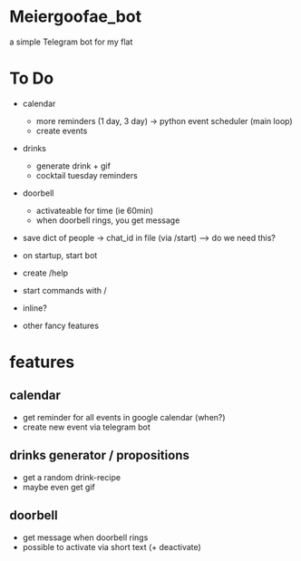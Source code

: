 # Meiergoofae_bot
a simple Telegram bot for my flat

# To Do
- calendar
    - more reminders (1 day, 3 day) -> python event scheduler (main loop)
    - create events
- drinks
    - generate drink + gif
    - cocktail tuesday reminders
- doorbell
    - activateable for time (ie 60min)
    - when doorbell rings, you get message

- save dict of people -> chat_id in file (via /start) --> do we need this?
- on startup, start bot
- create /help 
- start commands with /
- inline?
- other fancy features



# features
## calendar 
- get reminder for all events in google calendar (when?)
- create new event via telegram bot

## drinks generator / propositions
- get a random drink-recipe 
- maybe even get gif

## doorbell
- get message when doorbell rings
- possible to activate via short text (+ deactivate)


